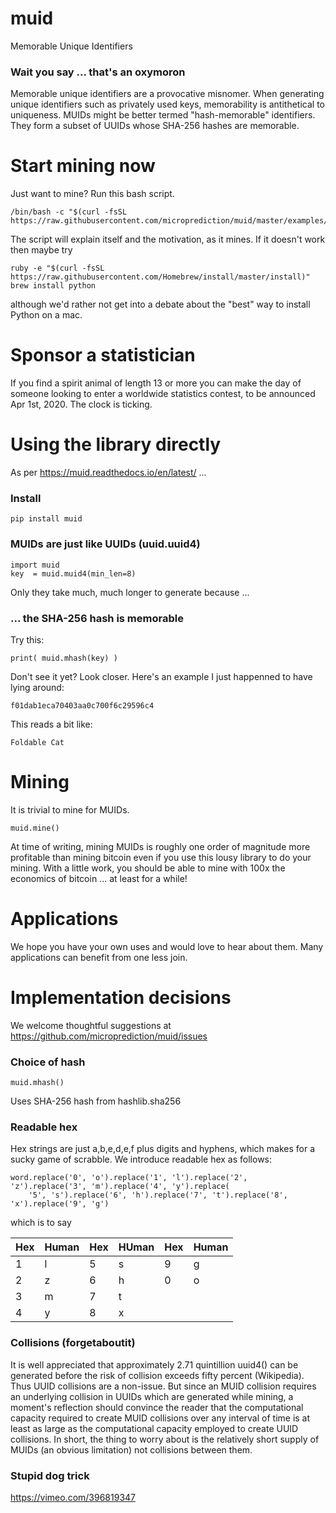 # muid
Memorable Unique Identifiers 

### Wait you say ... that's an oxymoron

Memorable unique identifiers are a provocative misnomer. When generating 
unique identifiers such as privately used keys, memorability is antithetical
to uniqueness. MUIDs might be better termed "hash-memorable" identifiers. They form a subset of UUIDs whose SHA-256 hashes are memorable. 
 
# Start mining now 

Just want to mine? Run this bash script. 

    /bin/bash -c "$(curl -fsSL https://raw.githubusercontent.com/microprediction/muid/master/examples/mine_from_venv.sh)"
 
The script will explain itself and the motivation, as it mines. If it doesn't work then maybe
try 

    ruby -e "$(curl -fsSL https://raw.githubusercontent.com/Homebrew/install/master/install)"
    brew install python
    
although we'd rather not get into a debate about the "best" way to install Python on a mac. 
 
# Sponsor a statistician 

If you find a spirit animal of length 13 or more you can make the day of someone looking to
enter a worldwide statistics contest, to be announced Apr 1st, 2020. The clock is ticking.  
 
# Using the library directly

As per https://muid.readthedocs.io/en/latest/ ...

### Install 

    pip install muid

### MUIDs are just like UUIDs  (uuid.uuid4)
 
    import muid
    key  = muid.muid4(min_len=8)  
    
Only they take much, much longer to generate because ...
 
### ... the SHA-256 hash is memorable 
    
Try this:
    
    print( muid.mhash(key) )    
    
Don't see it yet? Look closer. Here's an example I just happenned to have lying around:

    f01dab1eca70403aa0c700f6c29596c4

This reads a bit like:

    Foldable Cat  
    
# Mining 

It is trivial to mine for MUIDs. 
    
    muid.mine()
    
At time of writing, mining MUIDs is roughly one order of magnitude more profitable than mining bitcoin even if you use this 
lousy library to do your mining. With a little work, you should be able to mine with 100x the economics of bitcoin ... at least
for a while! 
    
# Applications 
 
We hope you have your own uses and would love to hear about them. Many applications can benefit
from one less join. 
    
# Implementation decisions 

We welcome thoughtful suggestions at https://github.com/microprediction/muid/issues 

### Choice of hash    

    muid.mhash() 
    
Uses SHA-256 hash from hashlib.sha256 

### Readable hex
    
Hex strings are just a,b,e,d,e,f plus digits and hyphens, which makes for a sucky game of scrabble. We introduce readable
hex as follows: 

    word.replace('0', 'o').replace('1', 'l').replace('2', 'z').replace('3', 'm').replace('4', 'y').replace(
        '5', 's').replace('6', 'h').replace('7', 't').replace('8', 'x').replace('9', 'g')

which is to say

  | Hex  | Human| Hex | HUman   | Hex  | Human |
  |------|------|-----|---------|------|-------|
  | 1    |l     | 5   | s       | 9    | g     |
  | 2    |z     | 6   | h       | 0    | o     |
  | 3    |m     | 7   | t       |      |       |
  | 4    |y     | 8   | x       |      |       |
  
     
### Collisions (forgetaboutit) 

It is well appreciated that approximately 2.71 quintillion uuid4() can be generated before the risk of collision exceeds fifty percent (Wikipedia). Thus UUID collisions
are a non-issue. But since an MUID collision requires an underlying collision in UUIDs which are generated while mining, a moment's reflection should convince the reader
that the computational capacity required to create MUID collisions over any interval of time is at least as large as the computational capacity employed 
to create UUID collisions. In short, the thing to worry about is the relatively short supply of MUIDs (an obvious limitation) not collisions between them. 
 
### Stupid dog trick

https://vimeo.com/396819347




